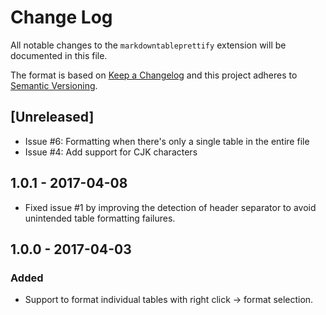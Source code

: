 # Change Log
All notable changes to the `markdowntableprettify` extension will be documented in this file.

The format is based on [Keep a Changelog](http://keepachangelog.com/) and this project adheres to [Semantic Versioning](http://semver.org/).

## [Unreleased]
- Issue #6: Formatting when there's only a single table in the entire file 
- Issue #4: Add support for CJK characters

## 1.0.1 - 2017-04-08
- Fixed issue #1 by improving the detection of header separator to avoid unintended table formatting failures.

## 1.0.0 - 2017-04-03
### Added
- Support to format individual tables with right click -> format selection.